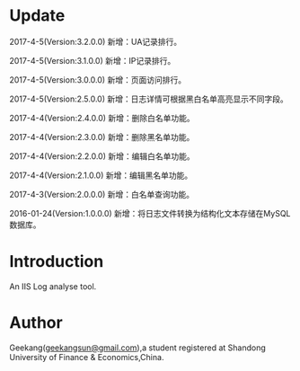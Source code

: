 # Update
2017-4-5(Version:3.2.0.0) 新增：UA记录排行。

2017-4-5(Version:3.1.0.0) 新增：IP记录排行。

2017-4-5(Version:3.0.0.0) 新增：页面访问排行。

2017-4-5(Version:2.5.0.0) 新增：日志详情可根据黑白名单高亮显示不同字段。

2017-4-4(Version:2.4.0.0) 新增：删除白名单功能。

2017-4-4(Version:2.3.0.0) 新增：删除黑名单功能。

2017-4-4(Version:2.2.0.0) 新增：编辑白名单功能。

2017-4-4(Version:2.1.0.0) 新增：编辑黑名单功能。

2017-4-3(Version:2.0.0.0) 新增：白名单查询功能。
  
2016-01-24(Version:1.0.0.0) 新增：将日志文件转换为结构化文本存储在MySQL数据库。

# Introduction

An IIS Log analyse tool.

# Author

Geekang(geekangsun@gmail.com),a student registered at Shandong University of Finance & Economics,China.